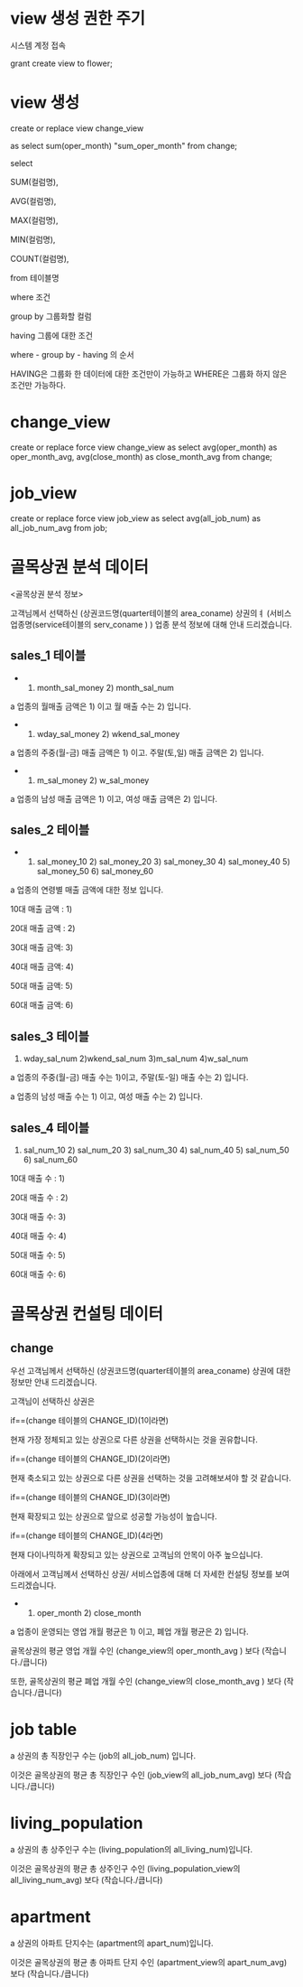 # view 생성 권한 주기

시스템 계정 접속

grant create view to flower;



# view 생성

create or replace view change_view

as select sum(oper_month) "sum_oper_month" from change;

select  

SUM(컬럼명),

AVG(컬럼명),

MAX(컬럼명),

MIN(컬럼명),

COUNT(컬럼명),

from 테이블명

where 조건

group by 그룹화할 컬럼

having 그룹에 대한 조건

where - group by - having 의 순서

 HAVING은 그룹화 한 데이터에 대한 조건만이 가능하고 WHERE은 그룹화 하지 않은 조건만 가능하다.



# change_view

create or replace force view change_view as
select avg(oper_month) as oper_month_avg, avg(close_month) as close_month_avg from change;



# job_view

create or replace force view job_view as
select avg(all_job_num) as all_job_num_avg from job;

# 골목상권 분석 데이터

<골목상권 분석 정보>

고객님께서 선택하신 (상권코드명(quarter테이블의 area_coname) 상권의ㅕ (서비스업종명(service테이블의 serv_coname ) ) 업종 분석 정보에 대해 안내 드리겠습니다.



## sales_1 테이블

- 1) month_sal_money 2) month_sal_num

a 업종의 월매출 금액은 1) 이고 월 매출 수는 2) 입니다.

- 1) wday_sal_money 2) wkend_sal_money

a 업종의 주중(월-금) 매출 금액은 1) 이고.  주말(토,일) 매출 금액은 2) 입니다.

- 1) m_sal_money 2) w_sal_money

a 업종의 남성 매출 금액은 1) 이고, 여성 매출 금액은 2) 입니다.



## sales_2 테이블

- 1) sal_money_10 2) sal_money_20 3) sal_money_30 4) sal_money_40 5) sal_money_50 6) sal_money_60

a 업종의 연령별 매출 금액에 대한 정보 입니다.

10대 매출 금액 : 1)

20대 매출 금액 : 2)

30대 매출 금액: 3)

40대 매출 금액: 4)

50대 매출 금액: 5)

60대 매출 금액: 6)



## sales_3 테이블



1) wday_sal_num 2)wkend_sal_num 3)m_sal_num 4)w_sal_num

a 업종의 주중(월-금) 매출 수는 1)이고, 주말(토-일) 매출 수는 2) 입니다.

a 업종의 남성 매출 수는 1) 이고, 여성 매출 수는 2) 입니다.



## sales_4 테이블

1) sal_num_10 2) sal_num_20 3) sal_num_30 4) sal_num_40 5) sal_num_50 6) sal_num_60

10대 매출 수 : 1)

20대 매출 수 : 2)

30대 매출 수: 3)

40대 매출 수: 4)

50대 매출 수: 5)

60대 매출 수: 6)





# 골목상권 컨설팅 데이터

## change

우선 고객님께서 선택하신  (상권코드명(quarter테이블의 area_coname) 상권에 대한 정보만 안내 드리겠습니다. 

고객님이 선택하신 상권은

if==(change 테이블의 CHANGE_ID)(1이라면)

현재 가장 정체되고 있는 상권으로 다른 상권을 선택하시는 것을 권유합니다. 



if==(change 테이블의 CHANGE_ID)(2이라면)

현재 축소되고 있는 상권으로 다른 상권을 선택하는 것을 고려해보셔야 할 것 같습니다. 



if==(change 테이블의 CHANGE_ID)(3이라면)

현재 확장되고 있는 상권으로 앞으로 성공할 가능성이 높습니다.



if==(change 테이블의 CHANGE_ID)(4라면)

현재 다이나믹하게 확장되고 있는 상권으로 고객님의 안목이 아주 높으십니다.



아래에서 고객님께서 선택하신 상권/ 서비스업종에 대해 더 자세한 컨설팅 정보를 보여드리겠습니다.

- 1) oper_month 2) close_month

a 업종이 운영되는 영업 개월 평균은 1) 이고, 폐업 개월 평균은 2) 입니다.

골목상권의 평균 영업 개월 수인 (change_view의 oper_month_avg ) 보다 (작습니다./큽니다) 

또한, 골목상권의 평균 폐업 개월 수인 (change_view의 close_month_avg )  보다 (작습니다./큽니다)



# job table

a 상권의 총 직장인구 수는 (job의 all_job_num) 입니다.

이것은 골목상권의 평균 총 직장인구 수인 (job_view의 all_job_num_avg) 보다 (작습니다./큽니다)



# living_population

a 상권의 총 상주인구 수는 (living_population의 all_living_num)입니다.

이것은 골목상권의 평균 총 상주인구 수인 (living_population_view의 all_living_num_avg) 보다 (작습니다./큽니다)



# apartment

a 상권의 아파트 단지수는 (apartment의 apart_num)입니다.

이것은 골목상권의 평균 총 아파트 단지 수인 (apartment_view의  apart_num_avg) 보다 (작습니다./큽니다)



